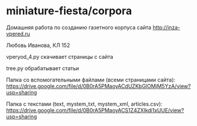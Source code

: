 # miniature-fiesta/corpora

Домашняя работа по созданию газетного корпуса сайта http://inza-vpered.ru

Любовь Иванова, КЛ 152


vperyod_4.py	скачивает страницы с сайта

tree.py			обрабатывает статьи


Папка со вспомогательными файлами (всеми страницами сайта): https://drive.google.com/file/d/0B0rA5PMaoyACdUZKbGlOMjM5YzA/view?usp=sharing

Папка с текстами (text, mystem_txt, mystem_xml, articles.csv): https://drive.google.com/file/d/0B0rA5PMaoyACS1Z4ZXlkdi1xUUE/view?usp=sharing